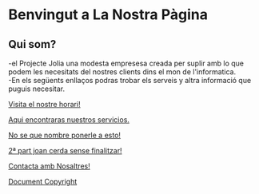 # Benvingut a La Nostra Pàgina
## Qui som?
  -el Projecte Jolia una modesta empresesa creada per suplir amb lo que podem les necesitats del nostres clients dins el mon de l'informatica.<br/>
  -En els següents enllaços podras trobar els serveis y altra informació que puguis necesitar.

<a href="https://jllabres3.github.io/horari.html">Visita el nostre horari!</a>

<a href="https://jllabres3.github.io/serveis.html">Aqui encontraras nuestros servicios.</a>

<a href="https://jllabres3.github.io/classificacio.html"> No se que nombre ponerle a esto!</a>

<a href="https://jllabres3.github.io/resultatsjormada.html">2ª part joan cerda sense finalitzar!</a>

<a href="jllabres3.github.io/contacte.html">Contacta amb Nosaltres!</a>

<a href="jllabres3.github.io/Copiright.html">Document Copyright</a>
